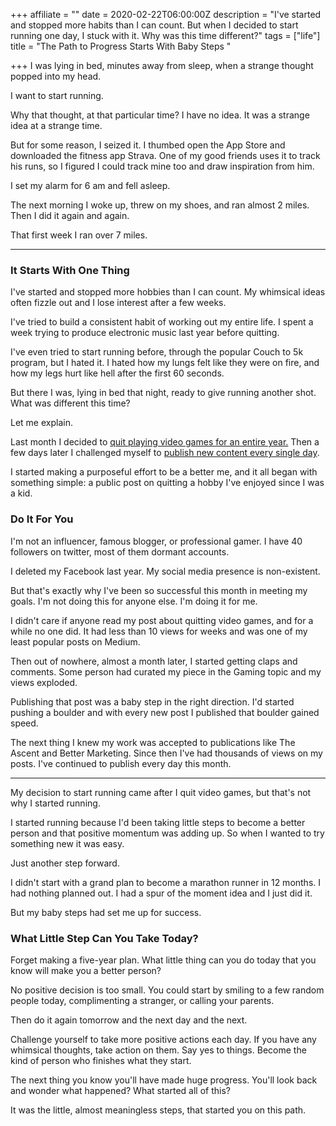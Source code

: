 +++
affiliate = ""
date = 2020-02-22T06:00:00Z
description = "I've started and stopped more habits than I can count. But when I decided to start running one day, I stuck with it. Why was this time different?"
tags = ["life"]
title = "The Path to Progress Starts With Baby Steps "

+++
I was lying in bed, minutes away from sleep, when a strange thought popped into my head.

I want to start running.

Why that thought, at that particular time? I have no idea. It was a strange idea at a strange time.

But for some reason, I seized it. I thumbed open the App Store and downloaded the fitness app Strava. One of my good friends uses it to track his runs, so I figured I could track mine too and draw inspiration from him.

I set my alarm for 6 am and fell asleep.

The next morning I woke up, threw on my shoes, and ran almost 2 miles. Then I did it again and again.

That first week I ran over 7 miles.

***

### It Starts With One Thing

I've started and stopped more hobbies than I can count. My whimsical ideas often fizzle out and I lose interest after a few weeks.

I've tried to build a consistent habit of working out my entire life. I spent a week trying to produce electronic music last year before quitting.

I've even tried to start running before, through the popular Couch to 5k program, but I hated it. I hated how my lungs felt like they were on fire, and how my legs hurt like hell after the first 60 seconds.

But there I was, lying in bed that night, ready to give running another shot. What was different this time?

Let me explain.

Last month I decided to [quit playing video games for an entire year.](https://nicklafferty.com/blog/why-im-quitting-video-games-for-an-entire-year/) Then a few days later I challenged myself to [publish new content every single day](https://nicklafferty.com/blog/why-im-publishing-new-content-every-day-in-february/).

I started making a purposeful effort to be a better me, and it all began with something simple: a public post on quitting a hobby I've enjoyed since I was a kid.

### Do It For You

I'm not an influencer, famous blogger, or professional gamer. I have 40 followers on twitter, most of them dormant accounts.

I deleted my Facebook last year. My social media presence is non-existent.

But that's exactly why I've been so successful this month in meeting my goals. I'm not doing this for anyone else. I'm doing it for me.

I didn't care if anyone read my post about quitting video games, and for a while no one did. It had less than 10 views for weeks and was one of my least popular posts on Medium.

Then out of nowhere, almost a month later, I started getting claps and comments. Some person had curated my piece in the Gaming topic and my views exploded.

Publishing that post was a baby step in the right direction. I'd started pushing a boulder and with every new post I published that boulder gained speed.

The next thing I knew my work was accepted to publications like The Ascent and Better Marketing. Since then I've had thousands of views on my posts. I've continued to publish every day this month.

***

My decision to start running came after I quit video games, but that's not why I started running.

I started running because I'd been taking little steps to become a better person and that positive momentum was adding up. So when I wanted to try something new it was easy. 

Just another step forward.

I didn't start with a grand plan to become a marathon runner in 12 months. I had nothing planned out. I had a spur of the moment idea and I just did it.

But my baby steps had set me up for success.

### What Little Step Can You Take Today?

Forget making a five-year plan. What little thing can you do today that you know will make you a better person?

No positive decision is too small. You could start by smiling to a few random people today, complimenting a stranger, or calling your parents.

Then do it again tomorrow and the next day and the next.

Challenge yourself to take more positive actions each day. If you have any whimsical thoughts, take action on them. Say yes to things. Become the kind of person who finishes what they start.

The next thing you know you'll have made huge progress. You'll look back and wonder what happened? What started all of this?

It was the little, almost meaningless steps, that started you on this path.